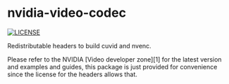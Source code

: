 # nvidia-video-codec

[![LICENSE](https://img.shields.io/badge/license-MIT-blue.svg)](LICENSE)

Redistributable headers to build cuvid and nvenc.

Please refer to the NVIDIA [Video developer zone][1] for the latest version and
examples and guides, this package is just provided for convenience since the
license for the headers allows that.
